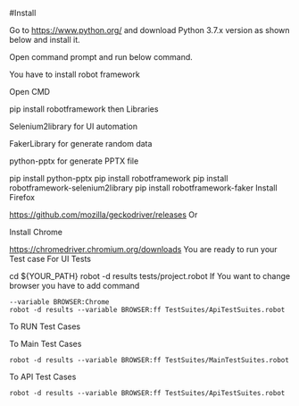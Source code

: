 #Install

Go to https://www.python.org/ and download Python 3.7.x version as shown below and install it.

Open command prompt and run below command.

You have to install robot framework

Open CMD

pip install robotframework
then Libraries

Selenium2library for UI automation

FakerLibrary for generate random data

python-pptx for generate PPTX file

pip install python-pptx
pip install robotframework
pip install robotframework-selenium2library
pip install robotframework-faker
Install Firefox

https://github.com/mozilla/geckodriver/releases
Or

Install Chrome

https://chromedriver.chromium.org/downloads
You are ready to run your Test case For UI Tests

cd  ${YOUR_PATH}
robot -d results tests/project.robot
If You want to change browser you have to add command

    --variable BROWSER:Chrome
    robot -d results --variable BROWSER:ff TestSuites/ApiTestSuites.robot
    
To RUN Test Cases

To Main Test Cases

    robot -d results --variable BROWSER:ff TestSuites/MainTestSuites.robot
    
To API Test Cases

    robot -d results --variable BROWSER:ff TestSuites/ApiTestSuites.robot
